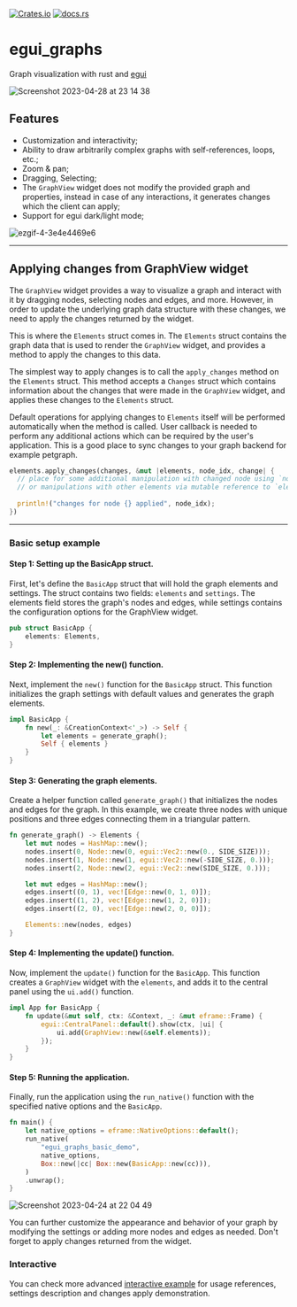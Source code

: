 [![Crates.io](https://img.shields.io/crates/v/egui_graphs)](https://crates.io/crates/egui_graphs)
[![docs.rs](https://img.shields.io/docsrs/egui_graphs)](https://docs.rs/egui_graphs)

# egui_graphs
Graph visualization with rust and [egui](https://github.com/emilk/egui)

![Screenshot 2023-04-28 at 23 14 38](https://user-images.githubusercontent.com/32969427/235233765-23b0673b-70e5-4138-9384-180804392dba.png)

## Features
* Customization and interactivity;
* Ability to draw arbitrarily complex graphs with self-references, loops, etc.;
* Zoom & pan;
* Dragging, Selecting;
* The `GraphView` widget does not modify the provided graph and properties, instead in case of any interactions, it generates changes which the client can apply;
* Support for egui dark/light mode;

![ezgif-4-3e4e4469e6](https://user-images.githubusercontent.com/32969427/233863786-11459176-b741-4343-8b42-7d9b3a8239ee.gif)

---
## Applying changes from GraphView widget

The `GraphView` widget provides a way to visualize a graph and interact with it by dragging nodes, selecting nodes and edges, and more. However, in order to update the underlying graph data structure with these changes, we need to apply the changes returned by the widget.

This is where the `Elements` struct comes in. The `Elements` struct contains the graph data that is used to render the `GraphView` widget, and provides a method to apply the changes to this data.

The simplest way to apply changes is to call the `apply_changes` method on the `Elements` struct. This method accepts a `Changes` struct which contains information about the changes that were made in the `GraphView` widget, and applies these changes to the `Elements` struct.

Default operations for applying changes to `Elements` itself will be performed automatically when the method is called. User callback is needed to perform any additional actions which can be required by the user's application. This is a good place to sync changes to your graph backend for example petgraph.

```rust
elements.apply_changes(changes, &mut |elements, node_idx, change| {
  // place for some additional manipulation with changed node using `node_idx`
  // or manipulations with other elements via mutable reference to `elements`
  
  println!("changes for node {} applied", node_idx);
})
```

---

### Basic setup example
#### Step 1: Setting up the BasicApp struct. 

First, let's define the `BasicApp` struct that will hold the graph elements and settings. The struct contains two fields: `elements` and `settings`. The elements field stores the graph's nodes and edges, while settings contains the configuration options for the GraphView widget.
```rust 
pub struct BasicApp {
    elements: Elements,
}
```

#### Step 2: Implementing the new() function. 

Next, implement the `new()` function for the `BasicApp` struct. This function initializes the graph settings with default values and generates the graph elements.
```rust
impl BasicApp {
    fn new(_: &CreationContext<'_>) -> Self {
        let elements = generate_graph();
        Self { elements }
    }
}
```

#### Step 3: Generating the graph elements. 

Create a helper function called `generate_graph()` that initializes the nodes and edges for the graph. In this example, we create three nodes with unique positions and three edges connecting them in a triangular pattern.
```rust 
fn generate_graph() -> Elements {
    let mut nodes = HashMap::new();
    nodes.insert(0, Node::new(0, egui::Vec2::new(0., SIDE_SIZE)));
    nodes.insert(1, Node::new(1, egui::Vec2::new(-SIDE_SIZE, 0.)));
    nodes.insert(2, Node::new(2, egui::Vec2::new(SIDE_SIZE, 0.)));

    let mut edges = HashMap::new();
    edges.insert((0, 1), vec![Edge::new(0, 1, 0)]);
    edges.insert((1, 2), vec![Edge::new(1, 2, 0)]);
    edges.insert((2, 0), vec![Edge::new(2, 0, 0)]);

    Elements::new(nodes, edges)
}
```

#### Step 4: Implementing the update() function. 

Now, implement the `update()` function for the `BasicApp`. This function creates a `GraphView` widget with the `elements`, and adds it to the central panel using the `ui.add()` function.
```rust 
impl App for BasicApp {
    fn update(&mut self, ctx: &Context, _: &mut eframe::Frame) {
        egui::CentralPanel::default().show(ctx, |ui| {
            ui.add(GraphView::new(&self.elements));
        });
    }
}
```

#### Step 5: Running the application. 

Finally, run the application using the `run_native()` function with the specified native options and the `BasicApp`.
```rust 
fn main() {
    let native_options = eframe::NativeOptions::default();
    run_native(
        "egui_graphs_basic_demo",
        native_options,
        Box::new(|cc| Box::new(BasicApp::new(cc))),
    )
    .unwrap();
}
```

![Screenshot 2023-04-24 at 22 04 49](https://user-images.githubusercontent.com/32969427/234086555-afdf5dfa-31be-46f2-b46e-1e9a45e1a50f.png)


You can further customize the appearance and behavior of your graph by modifying the settings or adding more nodes and edges as needed. Don't forget to apply changes returned from the widget.

### Interactive

You can check more advanced [interactive example](https://github.com/blitzarx1/egui_graph/tree/master/examples/interactive) for usage references, settings description and changes apply demonstration.
